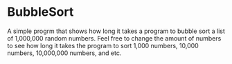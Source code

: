 # BubbleSort
A simple progrm that shows how long it takes a program to bubble sort a list of 1,000,000 random numbers.
Feel free to change the amount of numbers to see how long it takes the program to sort 1,000 numbers, 10,000 numbers, 10,000,000 numbers, and etc.
